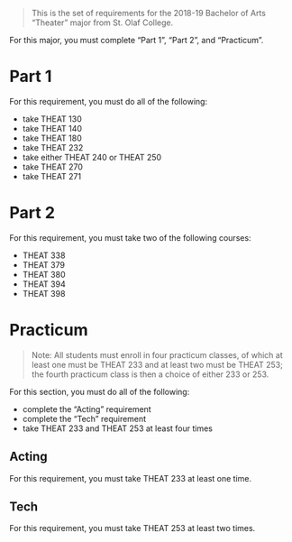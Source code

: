 > This is the set of requirements for the 2018-19 Bachelor of Arts “Theater”
> major from St. Olaf College.

For this major, you must complete “Part 1”, “Part 2”, and “Practicum”.

# Part 1
For this requirement, you must do all of the following:

- take THEAT 130
- take THEAT 140
- take THEAT 180
- take THEAT 232
- take either THEAT 240 or THEAT 250
- take THEAT 270
- take THEAT 271


# Part 2
For this requirement, you must take two of the following courses:

- THEAT 338
- THEAT 379
- THEAT 380
- THEAT 394
- THEAT 398


# Practicum
> Note: All students must enroll in four practicum classes, of which at least
> one must be THEAT 233 and at least two must be THEAT 253; the fourth practicum
> class is then a choice of either 233 or 253.

For this section, you must do all of the following:

- complete the “Acting” requirement
- complete the “Tech” requirement
- take THEAT 233 and THEAT 253 at least four times

## Acting
For this requirement, you must take THEAT 233 at least one time.

## Tech
For this requirement, you must take THEAT 253 at least two times.


